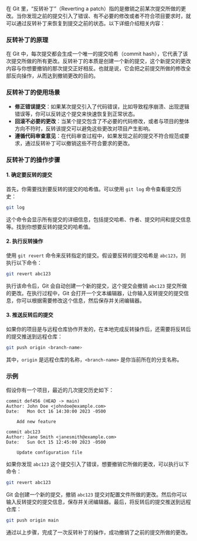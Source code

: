 在 Git 里，“反转补丁”（Reverting a patch）指的是撤销之前某次提交所做的更改。当你发现之前的提交引入了错误、有不必要的修改或者不符合项目要求时，就可以通过反转补丁来恢复到提交之前的状态。以下详细介绍相关内容：

### 反转补丁的原理
在 Git 中，每次提交都会生成一个唯一的提交哈希（commit hash），它代表了该次提交所做的所有更改。反转补丁的本质是创建一个新的提交，这个新提交的更改内容与你想要撤销的那次提交正好相反。也就是说，它会把之前提交所做的修改全部反向操作，从而达到撤销更改的目的。

### 反转补丁的使用场景
- **修正错误提交**：如果某次提交引入了代码错误，比如导致程序崩溃、出现逻辑错误等，你可以反转这个提交来快速恢复到正常状态。
- **回滚不必要的更改**：当某个提交包含了不必要的代码修改，或者与项目的整体方向不符时，反转该提交可以避免这些更改对项目产生影响。
- **遵循代码审查意见**：在代码审查过程中，如果发现之前的提交不符合规范或要求，通过反转补丁可以撤销这些不符合要求的更改。

### 反转补丁的操作步骤
#### 1. 确定要反转的提交
首先，你需要找到要反转的提交的哈希值。可以使用 `git log` 命令查看提交历史：
```bash
git log
```
这个命令会显示所有提交的详细信息，包括提交哈希、作者、提交时间和提交信息等。找到你想要反转的提交的哈希值。

#### 2. 执行反转操作
使用 `git revert` 命令来反转指定的提交。假设要反转的提交哈希是 `abc123`，则执行以下命令：
```bash
git revert abc123
```
执行该命令后，Git 会自动创建一个新的提交，这个提交会撤销 `abc123` 提交所做的更改。在执行过程中，Git 会打开一个文本编辑器，让你输入反转提交的提交信息，你可以根据需要修改这个信息，然后保存并关闭编辑器。

#### 3. 推送反转后的提交
如果你的项目是与远程仓库协作开发的，在本地完成反转操作后，还需要将反转后的提交推送到远程仓库：
```bash
git push origin <branch-name>
```
其中，`origin` 是远程仓库的名称，`<branch-name>` 是你当前所在的分支名称。

### 示例
假设你有一个项目，最近的几次提交历史如下：
```
commit def456 (HEAD -> main)
Author: John Doe <johndoe@example.com>
Date:   Mon Oct 16 14:30:00 2023 -0500

    Add new feature

commit abc123
Author: Jane Smith <janesmith@example.com>
Date:   Sun Oct 15 12:45:00 2023 -0500

    Update configuration file
```
如果你发现 `abc123` 这个提交引入了错误，想要撤销它所做的更改，可以执行以下命令：
```bash
git revert abc123
```
Git 会创建一个新的提交，撤销 `abc123` 提交对配置文件所做的更改。然后你可以输入反转提交的提交信息，保存并关闭编辑器。最后，将反转后的提交推送到远程仓库：
```bash
git push origin main
```

通过以上步骤，完成了一次反转补丁的操作，成功撤销了之前的提交所做的更改。

